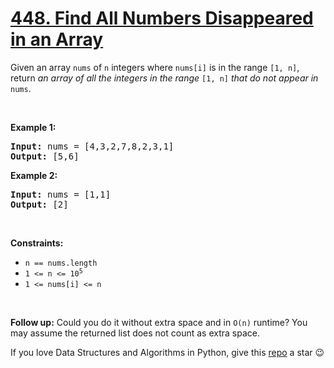 # [448. Find All Numbers Disappeared in an Array][title]

<p>Given an array <code>nums</code> of <code>n</code> integers where <code>nums[i]</code> is in the range <code>[1, n]</code>, return <em>an array of all the integers in the range</em> <code>[1, n]</code> <em>that do not appear in</em> <code>nums</code>.</p>
<p> </p>
<p><strong>Example 1:</strong></p>
<pre><strong>Input:</strong> nums = [4,3,2,7,8,2,3,1]
<strong>Output:</strong> [5,6]
</pre><p><strong>Example 2:</strong></p>
<pre><strong>Input:</strong> nums = [1,1]
<strong>Output:</strong> [2]
</pre>
<p> </p>
<p><strong>Constraints:</strong></p>
<ul>
<li><code>n == nums.length</code></li>
<li><code>1 &lt;= n &lt;= 10<sup>5</sup></code></li>
<li><code>1 &lt;= nums[i] &lt;= n</code></li>
</ul>
<p> </p>
<p><strong>Follow up:</strong> Could you do it without extra space and in <code>O(n)</code> runtime? You may assume the returned list does not count as extra space.</p>


If you love Data Structures and Algorithms in Python, give this [repo][me] a star :wink:

[title]: https://leetcode.com/problems/find-all-numbers-disappeared-in-an-array
[me]: https://github.com/bumblebee211196/awesome-python-leetcode